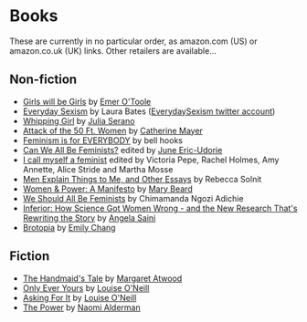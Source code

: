 # Books

These are currently in no particular order, as amazon.com (US) or amazon.co.uk (UK) links. Other retailers are available...

## Non-fiction

- [Girls will be Girls](https://www.amazon.co.uk/dp/1409148742) by [Emer O'Toole](https://twitter.com/emer_otoole)
- [Everyday Sexism](https://www.amazon.co.uk/dp/147114920X) by Laura Bates ([EverydaySexism twitter account](https://twitter.com/EverydaySexism))
- [Whipping Girl](https://www.amazon.co.uk/dp/1580056229) by [Julia Serano](https://twitter.com/JuliaSerano)
- [Attack of the 50 Ft. Women](https://www.amazon.co.uk/dp/000819114X) by [Catherine Mayer](https://twitter.com/catherine_mayer)
- [Feminism is for EVERYBODY](https://www.amazon.co.uk/dp/0745317332) by bell hooks
- [Can We All Be Feminists?](https://www.amazon.co.uk/dp/0349009872) edited by [June Eric-Udorie](https://twitter.com/juneericudorie)
- [I call myself a feminist](https://www.amazon.co.uk/dp/0349008450) edited by Victoria Pepe, Rachel Holmes, Amy Annette, Alice Stride and Martha Mosse
- [Men Explain Things to Me, and Other Essays](https://www.amazon.co.uk/dp/1783780797) by Rebecca Solnit
- [Women & Power: A Manifesto](https://www.amazon.co.uk/dp/B075TZ9NKH) by [Mary Beard](https://twitter.com/wmarybeard)
- [We Should All Be Feminists](https://www.amazon.co.uk/dp/B00MT9EJZC) by Chimamanda Ngozi Adichie
- [Inferior: How Science Got Women Wrong - and the New Research That's Rewriting the Story](https://www.amazon.co.uk/dp/000817203X) by [Angela Saini](https://twitter.com/AngelaDSaini)
- [Brotopia](https://www.amazon.co.uk/dp/0735213534) by [Emily Chang](https://twitter.com/emilychangtv)

## Fiction

- [The Handmaid's Tale](https://www.amazon.co.uk/dp/1784873187) by [Margaret Atwood](https://twitter.com/margaretatwood)
- [Only Ever Yours](https://www.amazon.co.uk/dp/1784294004) by [Louise O'Neill](https://twitter.com/oneilllo)
- [Asking For It](https://www.amazon.co.uk/dp/1784293202) by [Louise O'Neill](https://twitter.com/oneilllo)
- [The Power](https://www.amazon.co.uk/dp/B01EW5JKMM) by [Naomi Alderman](https://twitter.com/naomiallthenews)
